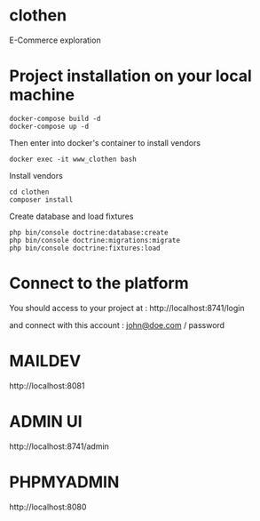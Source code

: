 # clothen
E-Commerce exploration

# Project installation on your local machine
```
docker-compose build -d
docker-compose up -d
```

Then enter into docker's container to install vendors

```
docker exec -it www_clothen bash
```

Install vendors
```
cd clothen
composer install
```

Create database and load fixtures
```
php bin/console doctrine:database:create
php bin/console doctrine:migrations:migrate
php bin/console doctrine:fixtures:load
```

# Connect to the platform
You should access to your project at :
http://localhost:8741/login

and connect with this account : 
john@doe.com / password


# MAILDEV
http://localhost:8081

# ADMIN UI
http://localhost:8741/admin

# PHPMYADMIN
http://localhost:8080
